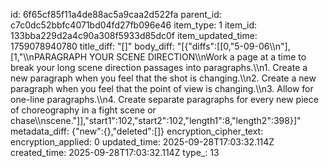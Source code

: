 id: 6f65cf85f11a4de88ac5a9caa2d522fa
parent_id: c7c0dc52bbfc4071bd04fd27fb096e46
item_type: 1
item_id: 133bba229d2a4c90a308f5933d85dc0f
item_updated_time: 1759078940780
title_diff: "[]"
body_diff: "[{\"diffs\":[[0,\"5-09-06\\\n\"],[1,\"\\\nPARAGRAPH YOUR SCENE DIRECTION\\\nWork a page at a time to break your long scene direction passages into paragraphs.\\\n1. Create a new paragraph when you feel that the shot is changing.\\\n2. Create a new paragraph when you feel that the point of view is changing.\\\n3. Allow for one-line paragraphs.\\\n4. Create separate paragraphs for every new piece of choreography in a fight scene or chase\\\nscene.\"]],\"start1\":102,\"start2\":102,\"length1\":8,\"length2\":398}]"
metadata_diff: {"new":{},"deleted":[]}
encryption_cipher_text: 
encryption_applied: 0
updated_time: 2025-09-28T17:03:32.114Z
created_time: 2025-09-28T17:03:32.114Z
type_: 13